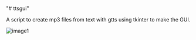 "# ttsgui" 

A script to create mp3 files from text with gtts using tkinter to make the GUI.

![image1]("image01.png")